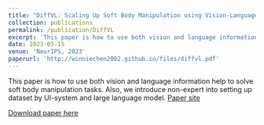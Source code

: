 ```yaml
---
title: "DiffVL: Scaling Up Soft Body Manipulation using Vision-Language Driven Differentiable Physics"
collection: publications
permalink: /publication/DiffVL
excerpt: 'This paper is how to use both vision and language information help to solve soft body manipulation tasks. Also, we introduce non-expert into setting up dataset by UI-system and large language model. [Paper site](https://sites.google.com/view/diffvl/home)'
date: 2023-05-15
venue: 'NeurIPS, 2023'
paperurl: 'http://winniechen2002.github.io/files/diffvl.pdf'
---
```


This paper is how to use both vision and language information help to solve soft body manipulation tasks. Also, we introduce non-expert into setting up dataset by UI-system and large language model. [Paper site](https://sites.google.com/view/diffvl/home)

[Download paper here](http://winniechen2002.github.io/files/diffvl.pdf)
